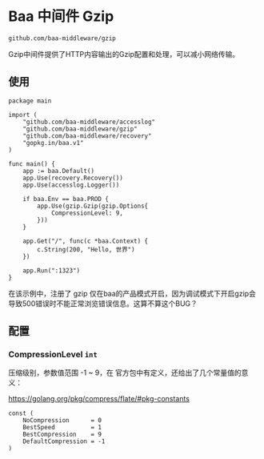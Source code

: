 # Baa 中间件 Gzip

`github.com/baa-middleware/gzip`

Gzip中间件提供了HTTP内容输出的Gzip配置和处理，可以减小网络传输。

## 使用

```
package main

import (
	"github.com/baa-middleware/accesslog"
	"github.com/baa-middleware/gzip"
	"github.com/baa-middleware/recovery"
	"gopkg.in/baa.v1"
)

func main() {
	app := baa.Default()
	app.Use(recovery.Recovery())
	app.Use(accesslog.Logger())

	if baa.Env == baa.PROD {
		app.Use(gzip.Gzip(gzip.Options{
			CompressionLevel: 9,
		}))
	}

	app.Get("/", func(c *baa.Context) {
		c.String(200, "Hello, 世界")
	})

	app.Run(":1323")
}
```

在该示例中，注册了 gzip 仅在baa的产品模式开启，因为调试模式下开启gzip会导致500错误时不能正常浏览错误信息。这算不算这个BUG？

## 配置

### CompressionLevel `int`

压缩级别，参数值范围 -1 ~ 9，在 官方包中有定义，还给出了几个常量值的意义：

https://golang.org/pkg/compress/flate/#pkg-constants

```
const (
    NoCompression      = 0
    BestSpeed          = 1
    BestCompression    = 9
    DefaultCompression = -1
)
```

